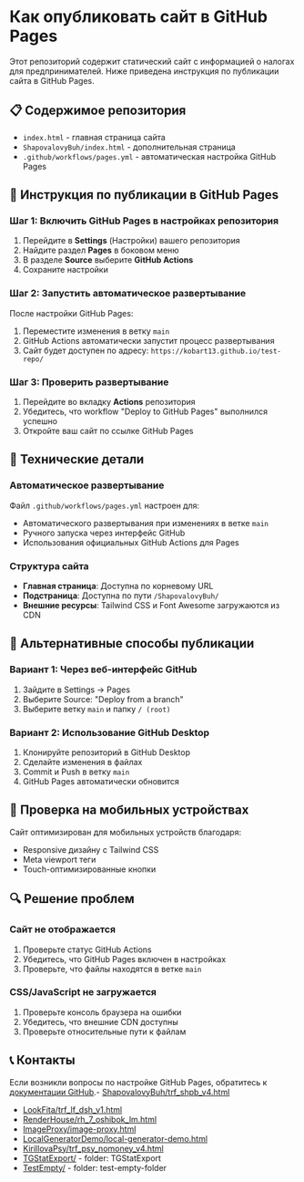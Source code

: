 # Как опубликовать сайт в GitHub Pages

Этот репозиторий содержит статический сайт с информацией о налогах для предпринимателей. Ниже приведена инструкция по публикации сайта в GitHub Pages.

## 📋 Содержимое репозитория

- `index.html` - главная страница сайта
- `ShapovalovyBuh/index.html` - дополнительная страница
- `.github/workflows/pages.yml` - автоматическая настройка GitHub Pages

## 🚀 Инструкция по публикации в GitHub Pages

### Шаг 1: Включить GitHub Pages в настройках репозитория

1. Перейдите в **Settings** (Настройки) вашего репозитория
2. Найдите раздел **Pages** в боковом меню
3. В разделе **Source** выберите **GitHub Actions**
4. Сохраните настройки

### Шаг 2: Запустить автоматическое развертывание

После настройки GitHub Pages:
1. Переместите изменения в ветку `main`
2. GitHub Actions автоматически запустит процесс развертывания
3. Сайт будет доступен по адресу: `https://kobart13.github.io/test-repo/`

### Шаг 3: Проверить развертывание

1. Перейдите во вкладку **Actions** репозитория
2. Убедитесь, что workflow "Deploy to GitHub Pages" выполнился успешно
3. Откройте ваш сайт по ссылке GitHub Pages

## 🔧 Технические детали

### Автоматическое развертывание

Файл `.github/workflows/pages.yml` настроен для:
- Автоматического развертывания при изменениях в ветке `main`
- Ручного запуска через интерфейс GitHub
- Использования официальных GitHub Actions для Pages

### Структура сайта

- **Главная страница**: Доступна по корневому URL
- **Подстраница**: Доступна по пути `/ShapovalovyBuh/`
- **Внешние ресурсы**: Tailwind CSS и Font Awesome загружаются из CDN

## 🎯 Альтернативные способы публикации

### Вариант 1: Через веб-интерфейс GitHub
1. Зайдите в Settings → Pages
2. Выберите Source: "Deploy from a branch"
3. Выберите ветку `main` и папку `/ (root)`

### Вариант 2: Использование GitHub Desktop
1. Клонируйте репозиторий в GitHub Desktop
2. Сделайте изменения в файлах
3. Commit и Push в ветку `main`
4. GitHub Pages автоматически обновится

## 📱 Проверка на мобильных устройствах

Сайт оптимизирован для мобильных устройств благодаря:
- Responsive дизайну с Tailwind CSS
- Meta viewport теги
- Touch-оптимизированные кнопки

## 🔍 Решение проблем

### Сайт не отображается
1. Проверьте статус GitHub Actions
2. Убедитесь, что GitHub Pages включен в настройках
3. Проверьте, что файлы находятся в ветке `main`

### CSS/JavaScript не загружается
1. Проверьте консоль браузера на ошибки
2. Убедитесь, что внешние CDN доступны
3. Проверьте относительные пути к файлам

## 📞 Контакты

Если возникли вопросы по настройке GitHub Pages, обратитесь к [документации GitHub](https://docs.github.com/en/pages).- [ShapovalovyBuh/trf_shpb_v4.html](https://Kobart13.github.io/test-repo/ShapovalovyBuh/trf_shpb_v4.html)
- [LookFita/trf_lf_dsh_v1.html](https://Kobart13.github.io/test-repo/LookFita/trf_lf_dsh_v1.html)
- [RenderHouse/rh_7_oshibok_lm.html](https://Kobart13.github.io/test-repo/RenderHouse/rh_7_oshibok_lm.html)
- [ImageProxy/image-proxy.html](https://Kobart13.github.io/test-repo/ImageProxy/image-proxy.html)
- [LocalGeneratorDemo/local-generator-demo.html](https://Kobart13.github.io/test-repo/LocalGeneratorDemo/local-generator-demo.html)
- [KirillovaPsy/trf_psy_nomoney_v4.html](https://Kobart13.github.io/test-repo/KirillovaPsy/trf_psy_nomoney_v4.html)
- [TGStatExport/](https://Kobart13.github.io/test-repo/TGStatExport/) - folder: TGStatExport
- [TestEmpty/](https://Kobart13.github.io/test-repo/TestEmpty/) - folder: test-empty-folder
